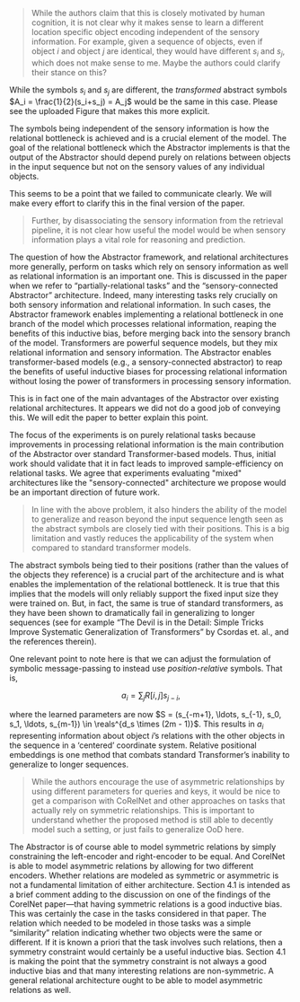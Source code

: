 > While the authors claim that this is closely motivated by human cognition, it is not clear why it makes sense to learn a different location specific object encoding independent of the sensory information. For example, given a sequence of objects, even if object $i$ and object $j$ are identical, they would have different $s_i$ and $s_j$, which does not make sense to me. Maybe the authors could clarify their stance on this?

While the symbols $s_i$ and $s_j$ are different, the *transformed* abstract symbols $A_i = \frac{1}{2}(s_i+s_j) = A_j$ would be the same in this case. Please see the uploaded Figure that makes this more explicit.

The symbols being independent of the sensory information is how the relational bottleneck is achieved and is a crucial element of the model. The goal of the relational bottleneck which the Abstractor implements is that the output of the Abstractor should depend purely on relations between objects in the input sequence but not on the sensory values of any individual objects.

This seems to be a point that we failed to communicate clearly. We will make every effort to clarify this in the final version of the paper.

> Further, by disassociating the sensory information from the retrieval pipeline, it is not clear how useful the model would be when sensory information plays a vital role for reasoning and prediction.

The question of how the Abstractor framework, and relational architectures more generally, perform on tasks which rely on sensory information as well as relational information is an important one. This is discussed in the paper when we refer to “partially-relational tasks” and the “sensory-connected Abstractor” architecture. Indeed, many interesting tasks rely crucially on both sensory information and relational information. In such cases, the Abstractor framework enables implementing a relational bottleneck in one branch of the model which processes relational information, reaping the benefits of this inductive bias, before merging back into the sensory branch of the model. Transformers are powerful sequence models, but they mix relational information and sensory information. The Abstractor enables transformer-based models (e.g., a sensory-connected abstractor) to reap the benefits of useful inductive biases for processing relational information without losing the power of transformers in processing sensory information.

This is in fact one of the main advantages of the Abstractor over existing relational architectures. It appears we did not do a good job of conveying this. We will edit the paper to better explain this point.

The focus of the experiments is on purely relational tasks because improvements in processing relational information is the main contribution of the Abstractor over standard Transformer-based models. Thus, initial work should validate that it in fact leads to improved sample-efficiency on relational tasks. We agree that experiments evaluating "mixed" architectures like the "sensory-connected" architecture we propose would be an important direction of future work.

> In line with the above problem, it also hinders the ability of the model to generalize and reason beyond the input sequence length seen as the abstract symbols are closely tied with their positions. This is a big limitation and vastly reduces the applicability of the system when compared to standard transformer models.

The abstract symbols being tied to their positions (rather than the values of the objects they reference) is a crucial part of the architecture and is what enables the implementation of the relational bottleneck. It is true that this implies that the models will only reliably support the fixed input size they were trained on. But, in fact, the same is true of standard transformers, as they have been shown to dramatically fail in generalizing to longer sequences (see for example “The Devil is in the Detail: Simple Tricks Improve Systematic Generalization of Transformers” by Csordas et. al., and the references therein).

One relevant point to note here is that we can adjust the formulation of symbolic message-passing to instead use *position-relative* symbols. That is,

$$
a_i = \sum_j R[i,j] s_{j-i},
$$

where the learned parameters are now $S = (s_{-m+1}, \ldots, s_{-1}, s_0, s_1, \ldots, s_{m-1}) \in \reals^{d_s \times (2m - 1)}$.  This results in $a_i$ representing information about object $i$’s relations with the other objects in the sequence in a ‘centered’  coordinate system. Relative positional embeddings is one method that combats standard Transformer’s inability to generalize to longer sequences.

> While the authors encourage the use of asymmetric relationships by using different parameters for queries and keys, it would be nice to get a comparison with CoRelNet and other approaches on tasks that actually rely on symmetric relationships. This is important to understand whether the proposed method is still able to decently model such a setting, or just fails to generalize OoD here.

The Abstractor is of course able to model symmetric relations by simply constraining the left-encoder and right-encoder to be equal. And CorelNet is able to model asymmetric relations by allowing for two different encoders. Whether relations are modeled as symmetric or asymmetric is not a fundamental limitation of either architecture. Section 4.1 is intended as a brief comment adding to the discussion on one of the findings of the CorelNet paper—that having symmetric relations is a good inductive bias. This was certainly the case in the tasks considered in that paper. The relation which needed to be modeled in those tasks was a simple “similarity” relation indicating whether two objects were the same or different. If it is known a priori that the task involves such relations, then a symmetry constraint would certainly be a useful inductive bias. Section 4.1 is making the point that the symmetry constraint is not always a good inductive bias and that many interesting relations are non-symmetric. A general relational architecture ought to be able to model asymmetric relations as well.
